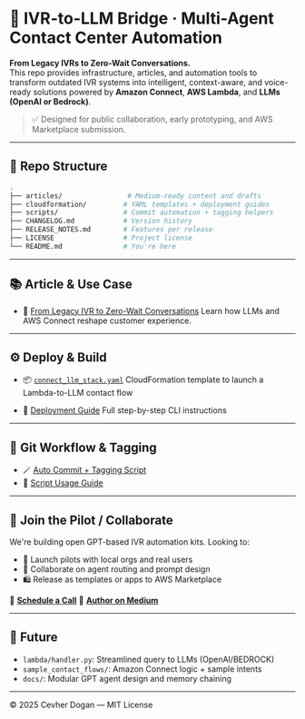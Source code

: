 # 🧠 IVR-to-LLM Bridge · Multi-Agent Contact Center Automation

**From Legacy IVRs to Zero-Wait Conversations.**  
This repo provides infrastructure, articles, and automation tools to transform outdated IVR systems into intelligent, context-aware, and voice-ready solutions powered by **Amazon Connect**, **AWS Lambda**, and **LLMs (OpenAI or Bedrock)**.

> ✅ Designed for public collaboration, early prototyping, and AWS Marketplace submission.

---

## 📁 Repo Structure

```bash
.
├── articles/                # Medium-ready content and drafts
├── cloudformation/         # YAML templates + deployment guides
├── scripts/                # Commit automation + tagging helpers
├── CHANGELOG.md            # Version history
├── RELEASE_NOTES.md        # Features per release
├── LICENSE                 # Project license
└── README.md               # You're here
````

---

## 📚 Article & Use Case

* 📄 [From Legacy IVR to Zero-Wait Conversations](articles/FromLegacyIVRtoZeroWait_v3.md)
  Learn how LLMs and AWS Connect reshape customer experience.

---

## ⚙️ Deploy & Build

* 📦 [`connect_llm_stack.yaml`](cloudformation/connect_llm_stack.yaml)
  CloudFormation template to launch a Lambda-to-LLM contact flow

* 🧭 [Deployment Guide](cloudformation/README_CFN.md)
  Full step-by-step CLI instructions

---

## 🔁 Git Workflow & Tagging

* 🪄 [Auto Commit + Tagging Script](scripts/auto_commit_push.sh)
* 📝 [Script Usage Guide](scripts/README_TAGGING.md)

---

## 🧪 Join the Pilot / Collaborate

We're building open GPT-based IVR automation kits.
Looking to:

* 🚀 Launch pilots with local orgs and real users
* 🤝 Collaborate on agent routing and prompt design
* 🛍️ Release as templates or apps to AWS Marketplace

📅 **[Schedule a Call](https://calendly.com/cevherdogan/30min)**
🔗 **[Author on Medium](https://medium.com/@cevherd)**

---

## 🧩 Future

* `lambda/handler.py`: Streamlined query to LLMs (OpenAI/BEDROCK)
* `sample_contact_flows/`: Amazon Connect logic + sample intents
* `docs/`: Modular GPT agent design and memory chaining

---

© 2025 Cevher Dogan — MIT License
